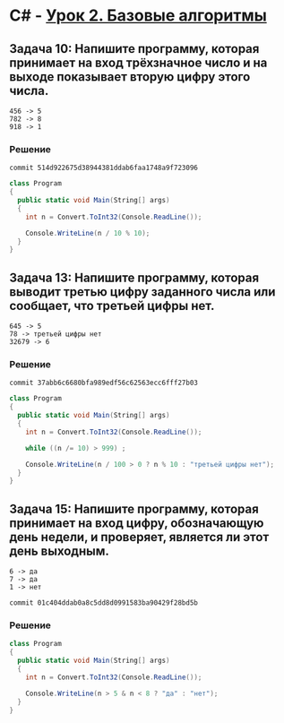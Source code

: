 # C# - [Урок 2. Базовые алгоритмы](../README.md)


## Задача 10: Напишите программу, которая принимает на вход трёхзначное число и на выходе показывает вторую цифру этого числа.
```
456 -> 5
782 -> 8
918 -> 1
```
### Решение

```
commit 514d922675d38944381ddab6faa1748a9f723096
```

```c#
class Program
{
  public static void Main(String[] args)
  {
    int n = Convert.ToInt32(Console.ReadLine());

    Console.WriteLine(n / 10 % 10);
  }
}
```

## Задача 13: Напишите программу, которая выводит третью цифру заданного числа или сообщает, что третьей цифры нет.
```
645 -> 5
78 -> третьей цифры нет
32679 -> 6
```

### Решение

```
commit 37abb6c6680bfa989edf56c62563ecc6fff27b03
```

```c#
class Program
{
  public static void Main(String[] args)
  {
    int n = Convert.ToInt32(Console.ReadLine());

    while ((n /= 10) > 999) ;

    Console.WriteLine(n / 100 > 0 ? n % 10 : "третьей цифры нет");
  }
}
```

## Задача 15: Напишите программу, которая принимает на вход цифру, обозначающую день недели, и проверяет, является ли этот день выходным.
```
6 -> да
7 -> да
1 -> нет
```

```
commit 01c404ddab0a8c5dd8d0991583ba90429f28bd5b 
```
### Решение

```c#
class Program
{
  public static void Main(String[] args)
  {
    int n = Convert.ToInt32(Console.ReadLine());

    Console.WriteLine(n > 5 & n < 8 ? "да" : "нет");
  }
}
```
